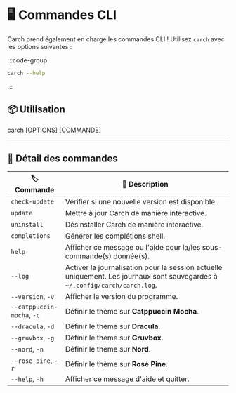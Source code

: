 # 🖥️ Commandes CLI  

Carch prend également en charge les commandes CLI ! Utilisez `carch` avec les options suivantes :  

:::code-group

```sh [⚙️ CLI]
carch --help
```

:::

## 📦 Utilisation

carch [OPTIONS] [COMMANDE]

---

## 🔧 Détail des commandes

| 🏷️ Commande               | 📄 Description                                                                                   |
|----------------------------|---------------------------------------------------------------------------------------------------|
| `check-update`             | Vérifier si une nouvelle version est disponible.                                                              |
| `update`                   | Mettre à jour Carch de manière interactive.                                                                       |
| `uninstall`                | Désinstaller Carch de manière interactive.                                                                    |
| `completions`              | Générer les complétions shell.                                                                       |
| `help`                     | Afficher ce message ou l'aide pour la/les sous-commande(s) donnée(s).                                           |
| `--log`                    | Activer la journalisation pour la session actuelle uniquement. Les journaux sont sauvegardés à `~/.config/carch/carch.log`.       |
| `--version`, `-v`          | Afficher la version du programme.                                                                         |
| `--catppuccin-mocha`, `-c` | Définir le thème sur **Catppuccin Mocha**.                                                            |
| `--dracula`, `-d`          | Définir le thème sur **Dracula**.                                                                     |
| `--gruvbox`, `-g`          | Définir le thème sur **Gruvbox**.                                                                     |
| `--nord`, `-n`             | Définir le thème sur **Nord**.                                                                        |
| `--rose-pine`, `-r`        | Définir le thème sur **Rosé Pine**.                                                                   |
| `--help`, `-h`             | Afficher ce message d'aide et quitter.                                                                  |